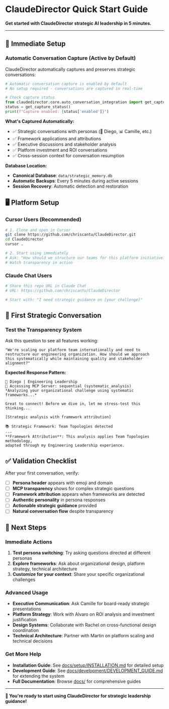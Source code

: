 # ClaudeDirector Quick Start Guide

**Get started with ClaudeDirector strategic AI leadership in 5 minutes.**

---

## 🚀 **Immediate Setup**

### **Automatic Conversation Capture (Active by Default)**

ClaudeDirector automatically captures and preserves strategic conversations:

```python
# Automatic conversation capture is enabled by default
# No setup required - conversations are captured in real-time

# Check capture status
from claudedirector.core.auto_conversation_integration import get_capture_status
status = get_capture_status()
print(f"Capture enabled: {status['enabled']}")
```

**What's Captured Automatically:**
- ✅ Strategic conversations with personas (🎯 Diego, 📊 Camille, etc.)
- ✅ Framework applications and attributions
- ✅ Executive discussions and stakeholder analysis
- ✅ Platform investment and ROI conversations
- ✅ Cross-session context for conversation resumption

**Database Location:**
- **Canonical Database**: `data/strategic_memory.db`
- **Automatic Backups**: Every 5 minutes during active sessions
- **Session Recovery**: Automatic detection and restoration

## 🖥️ **Platform Setup**

### **Cursor Users** (Recommended)
```bash
# 1. Clone and open in Cursor
git clone https://github.com/chriscantu/ClaudeDirector.git
cd ClaudeDirector
cursor .

# 2. Start using immediately
# Ask: "How should we structure our teams for this platform initiative?"
# Watch transparency in action
```

### **Claude Chat Users**
```bash
# Share this repo URL in Claude Chat
# URL: https://github.com/chriscantu/ClaudeDirector

# Start with: "I need strategic guidance on [your challenge]"
```

## 🎯 **First Strategic Conversation**

### **Test the Transparency System**
Ask this question to see all features working:

```
"We're scaling our platform team internationally and need to
restructure our engineering organization. How should we approach
this systematically while maintaining quality and stakeholder alignment?"
```

**Expected Response Pattern:**
```
🎯 Diego | Engineering Leadership
🔧 Accessing MCP Server: sequential (systematic_analysis)
*Analyzing your organizational challenge using systematic frameworks...*

Great to connect! Before we dive in, let me stress-test this thinking...

[Strategic analysis with framework attribution]

📚 Strategic Framework: Team Topologies detected
---
**Framework Attribution**: This analysis applies Team Topologies methodology,
adapted through my Engineering Leadership experience.
```

## ✅ **Validation Checklist**

After your first conversation, verify:
- [ ] **Persona header** appears with emoji and domain
- [ ] **MCP transparency** shows for complex strategic questions
- [ ] **Framework attribution** appears when frameworks are detected
- [ ] **Authentic personality** in persona responses
- [ ] **Actionable strategic guidance** provided
- [ ] **Natural conversation flow** despite transparency

## 🔄 **Next Steps**

### **Immediate Actions**
1. **Test persona switching**: Try asking questions directed at different personas
2. **Explore frameworks**: Ask about organizational design, platform strategy, technical architecture
3. **Customize for your context**: Share your specific organizational challenges

### **Advanced Usage**
- **Executive Communication**: Ask Camille for board-ready strategic presentations
- **Platform Strategy**: Work with Alvaro on ROI analysis and investment justification
- **Design Systems**: Collaborate with Rachel on cross-functional design coordination
- **Technical Architecture**: Partner with Martin on platform scaling and technical decisions

### **Get More Help**
- **Installation Guide**: See [docs/setup/INSTALLATION.md](./INSTALLATION.md) for detailed setup
- **Development Guide**: See [docs/development/DEVELOPMENT_GUIDE.md](../development/DEVELOPMENT_GUIDE.md) for extending the system
- **Full Documentation**: Browse [docs/](../) for comprehensive guides

---

**🎯 You're ready to start using ClaudeDirector for strategic leadership guidance!**
